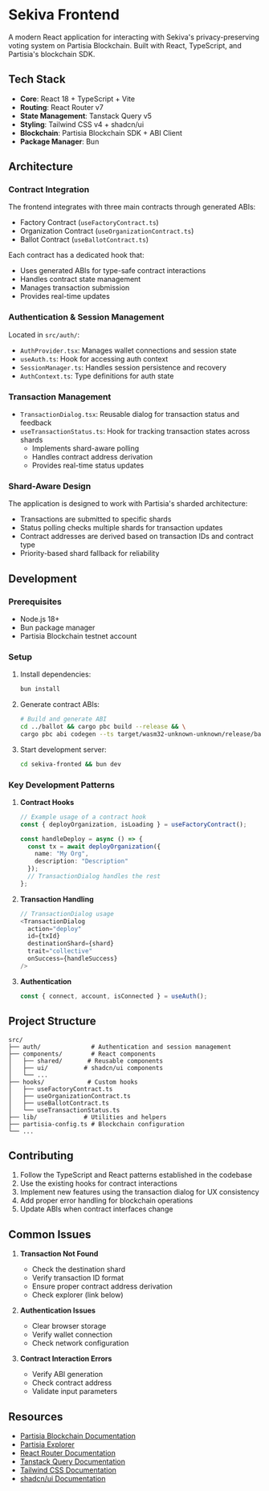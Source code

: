 # Sekiva Frontend

A modern React application for interacting with Sekiva's privacy-preserving voting system on Partisia Blockchain. Built with React, TypeScript, and Partisia's blockchain SDK.

## Tech Stack

- **Core**: React 18 + TypeScript + Vite
- **Routing**: React Router v7
- **State Management**: Tanstack Query v5
- **Styling**: Tailwind CSS v4 + shadcn/ui
- **Blockchain**: Partisia Blockchain SDK + ABI Client
- **Package Manager**: Bun

## Architecture

### Contract Integration

The frontend integrates with three main contracts through generated ABIs:

- Factory Contract (`useFactoryContract.ts`)
- Organization Contract (`useOrganizationContract.ts`)
- Ballot Contract (`useBallotContract.ts`)

Each contract has a dedicated hook that:

- Uses generated ABIs for type-safe contract interactions
- Handles contract state management
- Manages transaction submission
- Provides real-time updates

### Authentication & Session Management

Located in `src/auth/`:

- `AuthProvider.tsx`: Manages wallet connections and session state
- `useAuth.ts`: Hook for accessing auth context
- `SessionManager.ts`: Handles session persistence and recovery
- `AuthContext.ts`: Type definitions for auth state

### Transaction Management

- `TransactionDialog.tsx`: Reusable dialog for transaction status and feedback
- `useTransactionStatus.ts`: Hook for tracking transaction states across shards
  - Implements shard-aware polling
  - Handles contract address derivation
  - Provides real-time status updates

### Shard-Aware Design

The application is designed to work with Partisia's sharded architecture:

- Transactions are submitted to specific shards
- Status polling checks multiple shards for transaction updates
- Contract addresses are derived based on transaction IDs and contract type
- Priority-based shard fallback for reliability

## Development

### Prerequisites

- Node.js 18+
- Bun package manager
- Partisia Blockchain testnet account

### Setup

1. Install dependencies:

   ```bash
   bun install
   ```

2. Generate contract ABIs:

   ```bash
   # Build and generate ABI
   cd ../ballot && cargo pbc build --release && \
   cargo pbc abi codegen --ts target/wasm32-unknown-unknown/release/ballot.abi ../sekiva-frontend/src/contracts/BallotGenerated.ts --deserialize-rpc
   ```

3. Start development server:

   ```bash
   cd sekiva-fronted && bun dev
   ```

### Key Development Patterns

1. **Contract Hooks**

   ```typescript
   // Example usage of a contract hook
   const { deployOrganization, isLoading } = useFactoryContract();
   
   const handleDeploy = async () => {
     const tx = await deployOrganization({
       name: "My Org",
       description: "Description"
     });
     // TransactionDialog handles the rest
   };
   ```

2. **Transaction Handling**

   ```typescript
   // TransactionDialog usage
   <TransactionDialog
     action="deploy"
     id={txId}
     destinationShard={shard}
     trait="collective"
     onSuccess={handleSuccess}
   />
   ```

3. **Authentication**

   ```typescript
   const { connect, account, isConnected } = useAuth();
   ```

## Project Structure

```
src/
├── auth/              # Authentication and session management
├── components/        # React components
│   ├── shared/       # Reusable components
│   ├── ui/          # shadcn/ui components
│   └── ...
├── hooks/            # Custom hooks
│   ├── useFactoryContract.ts
│   ├── useOrganizationContract.ts
│   ├── useBallotContract.ts
│   └── useTransactionStatus.ts
├── lib/             # Utilities and helpers
├── partisia-config.ts # Blockchain configuration
└── ...
```

## Contributing

1. Follow the TypeScript and React patterns established in the codebase
2. Use the existing hooks for contract interactions
3. Implement new features using the transaction dialog for UX consistency
4. Add proper error handling for blockchain operations
5. Update ABIs when contract interfaces change

## Common Issues

1. **Transaction Not Found**
   - Check the destination shard
   - Verify transaction ID format
   - Ensure proper contract address derivation
   - Check explorer (link below)

2. **Authentication Issues**
   - Clear browser storage
   - Verify wallet connection
   - Check network configuration

3. **Contract Interaction Errors**
   - Verify ABI generation
   - Check contract address
   - Validate input parameters

## Resources

- [Partisia Blockchain Documentation](https://partisia-blockchain.gitbook.io/docs/developers/getting-started)
- [Partisia Explorer](https://browser.testnet.partisiablockchain.com/)
- [React Router Documentation](https://reactrouter.com/)
- [Tanstack Query Documentation](https://tanstack.com/query/latest)
- [Tailwind CSS Documentation](https://tailwindcss.com/)
- [shadcn/ui Documentation](https://ui.shadcn.com/)
